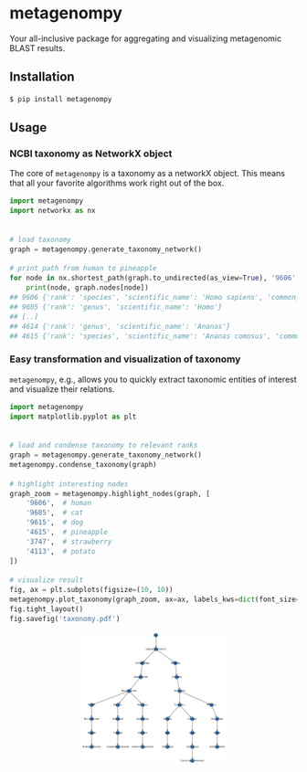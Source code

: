 # metagenompy

Your all-inclusive package for aggregating and visualizing metagenomic BLAST results.


## Installation

```bash
$ pip install metagenompy
```


## Usage

### NCBI taxonomy as NetworkX object

The core of `metagenompy` is a taxonomy as a networkX object.
This means that all your favorite algorithms work right out of the box.

```python
import metagenompy
import networkx as nx


# load taxonomy
graph = metagenompy.generate_taxonomy_network()

# print path from human to pineapple
for node in nx.shortest_path(graph.to_undirected(as_view=True), '9606', '4615'):
    print(node, graph.nodes[node])
## 9606 {'rank': 'species', 'scientific_name': 'Homo sapiens', 'common_name': 'human'}
## 9605 {'rank': 'genus', 'scientific_name': 'Homo'}
## [..]
## 4614 {'rank': 'genus', 'scientific_name': 'Ananas'}
## 4615 {'rank': 'species', 'scientific_name': 'Ananas comosus', 'common_name': 'pineapple'}
```

### Easy transformation and visualization of taxonomy

`metagenompy`, e.g., allows you to quickly extract taxonomic entities of interest and visualize their relations.

```python
import metagenompy
import matplotlib.pyplot as plt


# load and condense taxonomy to relevant ranks
graph = metagenompy.generate_taxonomy_network()
metagenompy.condense_taxonomy(graph)

# highlight interesting nodes
graph_zoom = metagenompy.highlight_nodes(graph, [
    '9606',  # human
    '9685',  # cat
    '9615',  # dog
    '4615',  # pineapple
    '3747',  # strawberry
    '4113',  # potato
])

# visualize result
fig, ax = plt.subplots(figsize=(10, 10))
metagenompy.plot_taxonomy(graph_zoom, ax=ax, labels_kws=dict(font_size=10))
fig.tight_layout()
fig.savefig('taxonomy.pdf')
```

<p align="center">
    <img src="gallery/taxonomy.png" width="50%">
</p>
